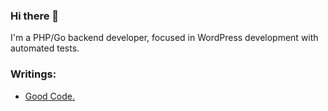 ### Hi there 👋

I'm a PHP/Go backend developer, focused in WordPress development with automated tests.

### Writings:
- [Good Code.](https://lucasbustamante.dev/2022/05/13/good-code/)


